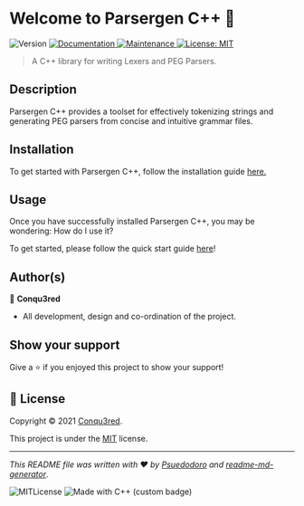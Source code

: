 


# Welcome to Parsergen C++ 👋
<p>
  <img alt="Version" src="https://img.shields.io/badge/version-1.0.0-blue.svg?cacheSeconds=2592000" />
  <a href="https://github.com/Conqu3red/parsergen-cpp/wiki/Grammar-File-Syntax" target="_blank">
    <img alt="Documentation" src="https://img.shields.io/badge/documentation-yes-brightgreen.svg" />
  </a>
  <a href="https://github.com/Conqu3red/parsergen-cpp/graphs/commit-activity" target="_blank">
    <img alt="Maintenance" src="https://img.shields.io/badge/Maintained%3F-yes-green.svg" />
  </a>
  <a href="https://github.com/Conqu3red/parsergen-cpp/blob/master/LICENSE" target="_blank">
    <img alt="License: MIT" src="https://img.shields.io/github/license/Conqu3red/parsergen-cpp" />
    </a>
</p>

> A C++ library for writing Lexers and PEG Parsers.


   
## Description
Parsergen C++ provides a toolset for effectively tokenizing strings and generating PEG parsers from concise and intuitive grammar files.

## Installation
To get started with Parsergen C++, follow the installation guide [here.](#)

## Usage
Once you have successfully installed Parsergen C++, you may be wondering: How do I use it?

To get started, please follow the quick start guide [here](#)!

## Author(s)

👤 **Conqu3red**

- All development, design and co-ordination of the project.

## Show your support

Give a ⭐️ if you enjoyed this project to show your support!


## 📝 License

Copyright © 2021 [Conqu3red](https://github.com/Conqu3red).

This project is under the [MIT](https://github.com/Conqu3red/parsergen-cpp/blob/master/LICENSE.md) license.

***
_This README file was written with ❤️ by [Psuedodoro](https://github.com/Psuedodoro) and [readme-md-generator](https://github.com/kefranabg/readme-md-generator)_.

![MITLicense](https://camo.githubusercontent.com/3dbcfa4997505c80ef928681b291d33ecfac2dabf563eb742bb3e269a5af909c/68747470733a2f2f696d672e736869656c64732e696f2f6769746875622f6c6963656e73652f496c65726961796f2f6d61726b646f776e2d6261646765733f7374796c653d666f722d7468652d6261646765)  ![Made with C++ (custom badge)](https://img.shields.io/badge/-Made%20With%20C%2B%2B-blue?style=for-the-badge&logo=c%2B%2B&logoColor=white)
